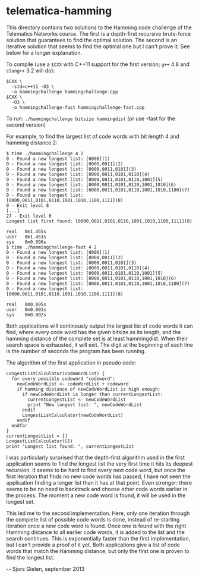 telematica-hamming
==================

This directory contains two solutions to the Hamming code challenge of the
Telematics Networks course. The first is a depth-first recursive brute-force
solution that guarantees to find the optimal solution. The second is an
iterative solution that seems to find the optimal one but I can't prove it.
See below for a longer explanation.

To compile (use a `$CXX` with C++11 support for the first version; `g++` 4.8
and `clang++` 3.2 will do):

    $CXX \
      -std=c++11 -O3 \
      -o hammingchallenge hammingchallenge.cpp
    $CXX \
      -O3 \
      -o hammingchallenge-fast hammingchallenge-fast.cpp

To run: `./hammingchallenge bitsize hammingdist` (or use -fast for the second
version)

For example, to find the largest list of code words with bit length 4 and
hamming distance 2:

    $ time ./hammingchallenge 4 2
    0 - Found a new longest list: [0000](1)
    0 - Found a new longest list: [0000,0011](2)
    0 - Found a new longest list: [0000,0011,0101](3)
    0 - Found a new longest list: [0000,0011,0101,0110](4)
    0 - Found a new longest list: [0000,0011,0101,0110,1001](5)
    0 - Found a new longest list: [0000,0011,0101,0110,1001,1010](6)
    0 - Found a new longest list: [0000,0011,0101,0110,1001,1010,1100](7)
    0 - Found a new longest list: [0000,0011,0101,0110,1001,1010,1100,1111](8)
    0 - Exit level 8
    [...]
    27 - Exit level 0
    Longest list first found: [0000,0011,0101,0110,1001,1010,1100,1111](8)
    
    real   0m1.465s
    user   0m1.453s
    sys    0m0.006s
    $ time ./hammingchallenge-fast 4 2
    0 - Found a new longest list: [0000](1)
    0 - Found a new longest list: [0000,0011](2)
    0 - Found a new longest list: [0000,0011,0101](3)
    0 - Found a new longest list: [0000,0011,0101,0110](4)
    0 - Found a new longest list: [0000,0011,0101,0110,1001](5)
    0 - Found a new longest list: [0000,0011,0101,0110,1001,1010](6)
    0 - Found a new longest list: [0000,0011,0101,0110,1001,1010,1100](7)
    0 - Found a new longest list: [0000,0011,0101,0110,1001,1010,1100,1111](8)
    
    real   0m0.005s
    user   0m0.001s
    sys    0m0.002s

Both applications will continously output the largest list of code words it can
find, where every code word has the given bitsize as its length, and the
hamming distance of the complete set is at least hammingdist. When their search
space is exhausted, it will exit. The digit at the beginning of each line is
the number of seconds the program has been running.

The algorithm of the first application in pseudo code:

    LongestListCalculator(codeWordList) {
      for every possible codeword "codeword":
        newCodeWordList <- codeWordList + codeword
        if hamming distance of newCodeWordList is high enough:
          if newCodeWordList is longer than currentLongestList:
            currentLongestList <- newCodeWordList
            print "New longest list: ", newCodeWordList
          endif
          LongestListCalculator(newCodeWordList)
        endif
      endfor
    }
    currentLongestList = []
    LongestListCalculator([])
    print "Longest list found: ", currentLongestList

I was particularly surprised that the depth-first algorithm used in the first
application seems to find the longest list the very first time it hits its
deepest recursion. It seems to be hard to find every next code word, but once
the first iteration that finds no new code words has passed, I have not seen
the application finding a longer list than it has at that point. Even stronger:
there seems to be no need to backtrack and choose other code words earlier in
the process. The moment a new code word is found, it will be used in the longest
set.

This led me to the second implementation. Here, only one iteration through the
complete list of possible code words is done, instead of re-starting iteration
once a new code word is found. Once one is found with the right Hamming
distance to all earlier code words, it is added to the list and the search
continues. This is exponentially faster than the first implementation, but I
can't provide a proof of it yet. Both applications give a list of code words
that match the Hamming distance, but only the first one is proven to find the
longest list.

-- Sjors Gielen, september 2013

